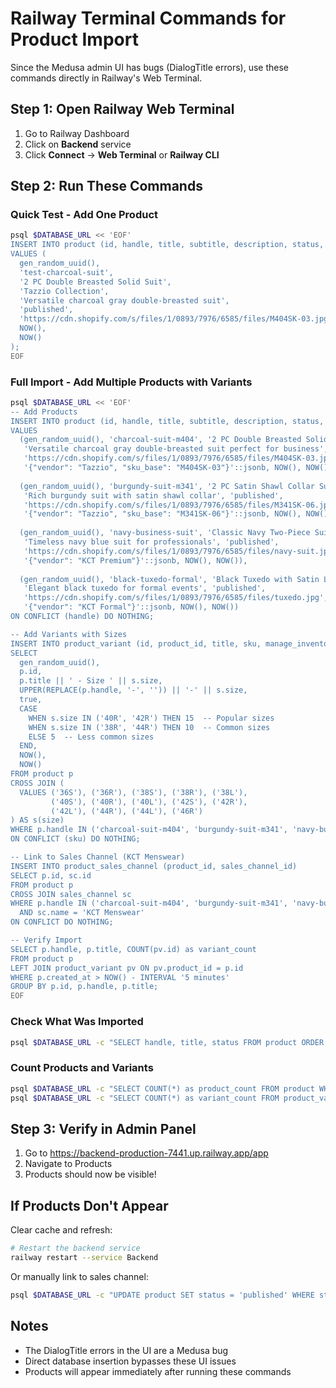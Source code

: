 # Railway Terminal Commands for Product Import

Since the Medusa admin UI has bugs (DialogTitle errors), use these commands directly in Railway's Web Terminal.

## Step 1: Open Railway Web Terminal

1. Go to Railway Dashboard
2. Click on **Backend** service
3. Click **Connect** → **Web Terminal** or **Railway CLI**

## Step 2: Run These Commands

### Quick Test - Add One Product
```bash
psql $DATABASE_URL << 'EOF'
INSERT INTO product (id, handle, title, subtitle, description, status, thumbnail, created_at, updated_at)
VALUES (
  gen_random_uuid(), 
  'test-charcoal-suit', 
  '2 PC Double Breasted Solid Suit', 
  'Tazzio Collection',
  'Versatile charcoal gray double-breasted suit', 
  'published', 
  'https://cdn.shopify.com/s/files/1/0893/7976/6585/files/M404SK-03.jpg',
  NOW(), 
  NOW()
);
EOF
```

### Full Import - Add Multiple Products with Variants
```bash
psql $DATABASE_URL << 'EOF'
-- Add Products
INSERT INTO product (id, handle, title, subtitle, description, status, thumbnail, metadata, created_at, updated_at)
VALUES 
  (gen_random_uuid(), 'charcoal-suit-m404', '2 PC Double Breasted Solid Suit', 'Tazzio Collection', 
   'Versatile charcoal gray double-breasted suit perfect for business', 'published',
   'https://cdn.shopify.com/s/files/1/0893/7976/6585/files/M404SK-03.jpg',
   '{"vendor": "Tazzio", "sku_base": "M404SK-03"}'::jsonb, NOW(), NOW()),
   
  (gen_random_uuid(), 'burgundy-suit-m341', '2 PC Satin Shawl Collar Suit', 'Tazzio Tuxedo', 
   'Rich burgundy suit with satin shawl collar', 'published',
   'https://cdn.shopify.com/s/files/1/0893/7976/6585/files/M341SK-06.jpg',
   '{"vendor": "Tazzio", "sku_base": "M341SK-06"}'::jsonb, NOW(), NOW()),
   
  (gen_random_uuid(), 'navy-business-suit', 'Classic Navy Two-Piece Suit', 'Premium Collection', 
   'Timeless navy blue suit for professionals', 'published',
   'https://cdn.shopify.com/s/files/1/0893/7976/6585/files/navy-suit.jpg',
   '{"vendor": "KCT Premium"}'::jsonb, NOW(), NOW()),
   
  (gen_random_uuid(), 'black-tuxedo-formal', 'Black Tuxedo with Satin Lapels', 'Executive', 
   'Elegant black tuxedo for formal events', 'published',
   'https://cdn.shopify.com/s/files/1/0893/7976/6585/files/tuxedo.jpg',
   '{"vendor": "KCT Formal"}'::jsonb, NOW(), NOW())
ON CONFLICT (handle) DO NOTHING;

-- Add Variants with Sizes
INSERT INTO product_variant (id, product_id, title, sku, manage_inventory, inventory_quantity, created_at, updated_at)
SELECT 
  gen_random_uuid(),
  p.id,
  p.title || ' - Size ' || s.size,
  UPPER(REPLACE(p.handle, '-', '')) || '-' || s.size,
  true,
  CASE 
    WHEN s.size IN ('40R', '42R') THEN 15  -- Popular sizes
    WHEN s.size IN ('38R', '44R') THEN 10  -- Common sizes
    ELSE 5  -- Less common sizes
  END,
  NOW(),
  NOW()
FROM product p
CROSS JOIN (
  VALUES ('36S'), ('36R'), ('38S'), ('38R'), ('38L'), 
         ('40S'), ('40R'), ('40L'), ('42S'), ('42R'), 
         ('42L'), ('44R'), ('44L'), ('46R')
) AS s(size)
WHERE p.handle IN ('charcoal-suit-m404', 'burgundy-suit-m341', 'navy-business-suit', 'black-tuxedo-formal')
ON CONFLICT (sku) DO NOTHING;

-- Link to Sales Channel (KCT Menswear)
INSERT INTO product_sales_channel (product_id, sales_channel_id)
SELECT p.id, sc.id
FROM product p
CROSS JOIN sales_channel sc
WHERE p.handle IN ('charcoal-suit-m404', 'burgundy-suit-m341', 'navy-business-suit', 'black-tuxedo-formal')
  AND sc.name = 'KCT Menswear'
ON CONFLICT DO NOTHING;

-- Verify Import
SELECT p.handle, p.title, COUNT(pv.id) as variant_count
FROM product p
LEFT JOIN product_variant pv ON pv.product_id = p.id
WHERE p.created_at > NOW() - INTERVAL '5 minutes'
GROUP BY p.id, p.handle, p.title;
EOF
```

### Check What Was Imported
```bash
psql $DATABASE_URL -c "SELECT handle, title, status FROM product ORDER BY created_at DESC LIMIT 10;"
```

### Count Products and Variants
```bash
psql $DATABASE_URL -c "SELECT COUNT(*) as product_count FROM product WHERE status = 'published';"
psql $DATABASE_URL -c "SELECT COUNT(*) as variant_count FROM product_variant;"
```

## Step 3: Verify in Admin Panel

1. Go to https://backend-production-7441.up.railway.app/app
2. Navigate to Products
3. Products should now be visible!

## If Products Don't Appear

Clear cache and refresh:
```bash
# Restart the backend service
railway restart --service Backend
```

Or manually link to sales channel:
```bash
psql $DATABASE_URL -c "UPDATE product SET status = 'published' WHERE status IS NULL;"
```

## Notes
- The DialogTitle errors in the UI are a Medusa bug
- Direct database insertion bypasses these UI issues
- Products will appear immediately after running these commands